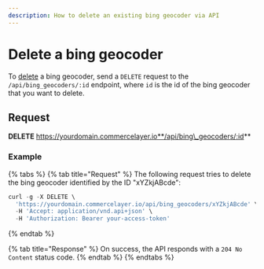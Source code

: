 ```yaml
---
description: How to delete an existing bing geocoder via API
---
```


# Delete a bing geocoder

To [delete](https://docs.commercelayer.io/developers/deleting-resources) a bing geocoder, send a `DELETE` request to the `/api/bing_geocoders/:id` endpoint, where `id` is the id of the bing geocoder that you want to delete.

## Request

**DELETE** https://yourdomain.commercelayer.io**/api/bing\_geocoders/:id**

### Example

{% tabs %}
{% tab title="Request" %}
The following request tries to delete the bing geocoder identified by the ID "xYZkjABcde":

```javascript
curl -g -X DELETE \
  'https://yourdomain.commercelayer.io/api/bing_geocoders/xYZkjABcde' \
  -H 'Accept: application/vnd.api+json' \
  -H 'Authorization: Bearer your-access-token'
```
{% endtab %}

{% tab title="Response" %}
On success, the API responds with a `204 No Content` status code.
{% endtab %}
{% endtabs %}
